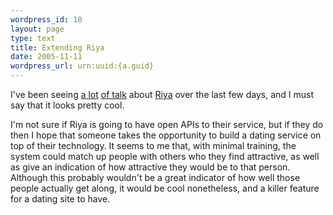 ```yaml
--- 
wordpress_id: 10
layout: page
type: text
title: Extending Riya
date: 2005-11-11  
wordpress_url: urn:uuid:{a.guid}
---
```

<p>I've been seeing <a href="http://www.wired.com/news/technology/0,1282,69514,00.html" title="Riya Eases Pain of Pile of Pix">a lot</a> <a href="http://sapventures.typepad.com/main/2005/11/riya_eases_pain.html" title="Riya Eases Pain of Pile of Pix">of talk</a> about <a href="http://www.riya.com/" title="Riya">Riya</a> over the last few days, and I must say that it looks pretty cool.  </p>

<p>I'm not sure if Riya is going to have open APIs to their service, but if they do then I hope that someone takes the opportunity to build a dating service on top of their technology.  It seems to me that, with minimal training, the system could match up people with others who they find attractive, as well as give an indication of how attractive they would be to that person.  Although this probably wouldn't be a great indicator of how well those people actually get along, it would be cool nonetheless, and a killer feature for a dating site to have.</p>
